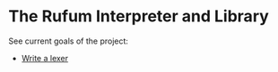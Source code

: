 # The Rufum Interpreter and Library
See current goals of the project:
- [Write a lexer](https://github.com/rufum-lang/rufum/milestone/1)
